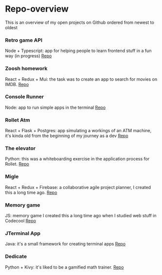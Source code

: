 # Repo-overview

This is an overview of my open projects on Github ordered from newest to oldest

### Retro game API

Node + Typescript: app for helping people to learn frontend stuff in a fun way (in progress) [Repo](https://github.com/AdamGonda/retro-game-api-open)

### Zoosh homework

React + Redux + Mui: the task was to create an app to search for movies on IMDB. [Repo](https://github.com/AdamGonda/zoosh-homework)

### Console Runner

Node: app to run simple apps in the terminal [Repo](https://github.com/AdamGonda/console-runner)

### Rollet Atm

React + Flask + Postgres: app simulating a workings of an ATM machine,
it's kinda old from the beginning of my journey as a dev [Repo](https://github.com/AdamGonda/rollet-atm)

### The elevator

Python: this was a whiteboarding exercise in the application process for Rollet. [Repo](https://github.com/AdamGonda/The-elevator)

### Migle

React + Redux + Firebase: a collaborative agile project planner, I created this a long time ago. [Repo](https://github.com/AdamGonda/migle)

### Memory game

JS: memory game I created this a long time ago when I studied web stuff in Codecool [Repo](https://github.com/AdamGonda/memory-game)

### JTerminal App

Java: it's a small framework for creating terminal apps [Repo](https://github.com/AdamGonda/JTerminalApp)

### Dedicate

Python + Kivy: it's liked to be a gamified math trainer. [Repo](https://github.com/AdamGonda/Dedicate)